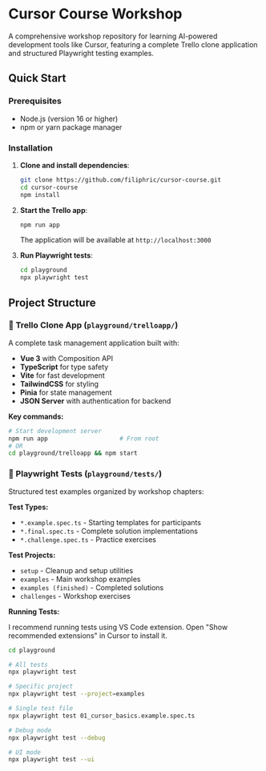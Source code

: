 # Cursor Course Workshop

A comprehensive workshop repository for learning AI-powered development tools like Cursor, featuring a complete Trello clone application and structured Playwright testing examples.

## Quick Start

### Prerequisites
- Node.js (version 16 or higher)
- npm or yarn package manager

### Installation

1. **Clone and install dependencies**:
   ```bash
   git clone https://github.com/filiphric/cursor-course.git
   cd cursor-course
   npm install
   ```

2. **Start the Trello app**:
   ```bash
   npm run app
   ```
   The application will be available at `http://localhost:3000`

3. **Run Playwright tests**:
   ```bash
   cd playground
   npx playwright test
   ```

## Project Structure

### 🎯 Trello Clone App (`playground/trelloapp/`)

A complete task management application built with:
- **Vue 3** with Composition API
- **TypeScript** for type safety  
- **Vite** for fast development
- **TailwindCSS** for styling
- **Pinia** for state management
- **JSON Server** with authentication for backend

**Key commands:**
```bash
# Start development server
npm run app                    # From root
# OR
cd playground/trelloapp && npm start
```

### 🧪 Playwright Tests (`playground/tests/`)

Structured test examples organized by workshop chapters:

**Test Types:**
- `*.example.spec.ts` - Starting templates for participants
- `*.final.spec.ts` - Complete solution implementations  
- `*.challenge.spec.ts` - Practice exercises

**Test Projects:**
- `setup` - Cleanup and setup utilities
- `examples` - Main workshop examples
- `examples (finished)` - Completed solutions
- `challenges` - Workshop exercises

**Running Tests:**

I recommend running tests using VS Code extension. Open "Show recommended extensions" in Cursor to install it.

```bash
cd playground

# All tests
npx playwright test

# Specific project
npx playwright test --project=examples

# Single test file
npx playwright test 01_cursor_basics.example.spec.ts

# Debug mode
npx playwright test --debug

# UI mode
npx playwright test --ui
```